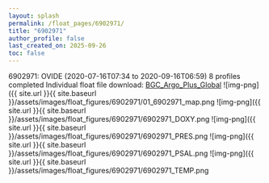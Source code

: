```yaml
---
layout: splash
permalink: /float_pages/6902971/
title: "6902971"
author_profile: false
last_created_on: 2025-09-26
toc: false
---
```

 
6902971: OVIDE (2020-07-16T07:34 to 2020-09-16T06:59)
8 profiles completed
Individual float file download: [BGC_Argo_Plus_Global](https://ftp.soest.hawaii.edu/bgc_argo_plus/Individual_Floats/outliers_removed/6902971_Sprof_processed.nc)
![img-png]({{ site.url }}{{ site.baseurl }}/assets/images/float_figures/6902971/01_6902971_map.png
![img-png]({{ site.url }}{{ site.baseurl }}/assets/images/float_figures/6902971/6902971_DOXY.png
![img-png]({{ site.url }}{{ site.baseurl }}/assets/images/float_figures/6902971/6902971_PRES.png
![img-png]({{ site.url }}{{ site.baseurl }}/assets/images/float_figures/6902971/6902971_PSAL.png
![img-png]({{ site.url }}{{ site.baseurl }}/assets/images/float_figures/6902971/6902971_TEMP.png
